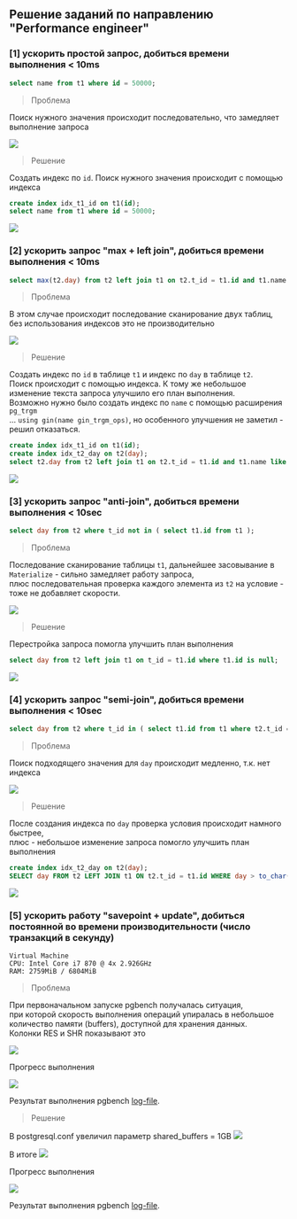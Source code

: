 ## Решение заданий по направлению "Performance engineer" ##

### [1] ускорить простой запроc, добиться времени выполнения < 10ms
``` sql
select name from t1 where id = 50000;
```
> Проблема

Поиск нужного значения происходит последовательно, что замедляет выполнение запроса

![](/1/without_idx_t1_id.png)

> Решение

Создать индекс по ```id```. Поиск нужного значения происходит с помощью индекса
``` sql
create index idx_t1_id on t1(id);
select name from t1 where id = 50000;
```
![](/1/with_idx_t1_id.png)

### [2] ускорить запрос "max + left join", добиться времени выполнения < 10ms
``` sql
select max(t2.day) from t2 left join t1 on t2.t_id = t1.id and t1.name like 'a%';
```
> Проблема

В этом случае происходит последование сканирование двух таблиц, без использования индексов это не производительно

![](/2/without_idx_t1_id_and_idx_t2_day.png)

> Решение

Создать индекс по ```id``` в таблице ```t1``` и индекс по ```day``` в таблице ```t2```.</br>
Поиск происходит с помощью индекса. К тому же небольшое изменение текста запроса улучшило его план выполнения.<br>
Возможно нужно было создать индекс по ```name``` c помощью расширения ```pg_trgm```<br>
... ```using gin(name gin_trgm_ops)```, но особенного улучшения не заметил - решил отказаться.
``` sql
create index idx_t1_id on t1(id);
create index idx_t2_day on t2(day);
select t2.day from t2 left join t1 on t2.t_id = t1.id and t1.name like 'a%' order by t2.day desc limit 1;
```
![](/2/with_idx_t1_id_and_idx_t2_day.png)

### [3] ускорить запрос "anti-join", добиться времени выполнения < 10sec
``` sql
select day from t2 where t_id not in ( select t1.id from t1 );
```
> Проблема

Последование сканирование таблицы ```t1```, дальнейшее засовывание в ```Materialize``` - сильно замедляет работу запроса,<br>
плюс последовательная проверка каждого элемента из ```t2``` на условие - тоже не добавляет скорости.

![](/3/before.png)

> Решение

 Перестройка запроса помогла улучшить план выполнения
``` sql
select day from t2 left join t1 on t_id = t1.id where t1.id is null;
```
![](/3/after.png)

### [4] ускорить запрос "semi-join", добиться времени выполнения < 10sec
``` sql
select day from t2 where t_id in ( select t1.id from t1 where t2.t_id = t1.id) and day > to_char(date_trunc('day',now()- '1 months'::interval),'yyyymmdd');
```
> Проблема

Поиск подходящего значения для ```day``` происходит медленно, т.к. нет индекса

![](/4/before.png)

> Решение

После создания индекса по ```day``` проверка условия происходит намного быстрее,<br>
плюс - небольшое изменение запроса помогло улучшить план выполнения
``` sql
create index idx_t2_day on t2(day);
SELECT day FROM t2 LEFT JOIN t1 ON t2.t_id = t1.id WHERE day > to_char(date_trunc('day', now() - '1 months'::interval), 'yyyymmdd');
```
![](/4/after.png)

### [5] ускорить работу "savepoint + update", добиться постоянной во времени производительности (число транзакций в секунду)
```
Virtual Machine
CPU: Intel Core i7 870 @ 4x 2.926GHz
RAM: 2759MiB / 6804MiB
```
> Проблема

При первоначальном запуске pgbench получалась ситуация,<br>
при которой скорость выполнения операций упиралась в небольшое количество памяти (buffers), доступной для хранения данных.<br>
Колонки RES и SHR показывают это

![](/5/128MB_htop.png)

Прогресс выполнения

![](/5/128MB_terminal.png)

Результат выполнения pgbench [log-file](/5/128MB_result_pgbench_SV.log/).

> Решение

В postgresql.conf увеличил параметр shared_buffers = 1GB
![](/5/1GB_shared_buffers.png)

В итоге
![](/5/1GB_htop.png)

Прогресс выполнения

![](/5/1GB_terminal.png)

Результат выполнения pgbench [log-file](/5/1GB_result_pgbench_SV.log/).
